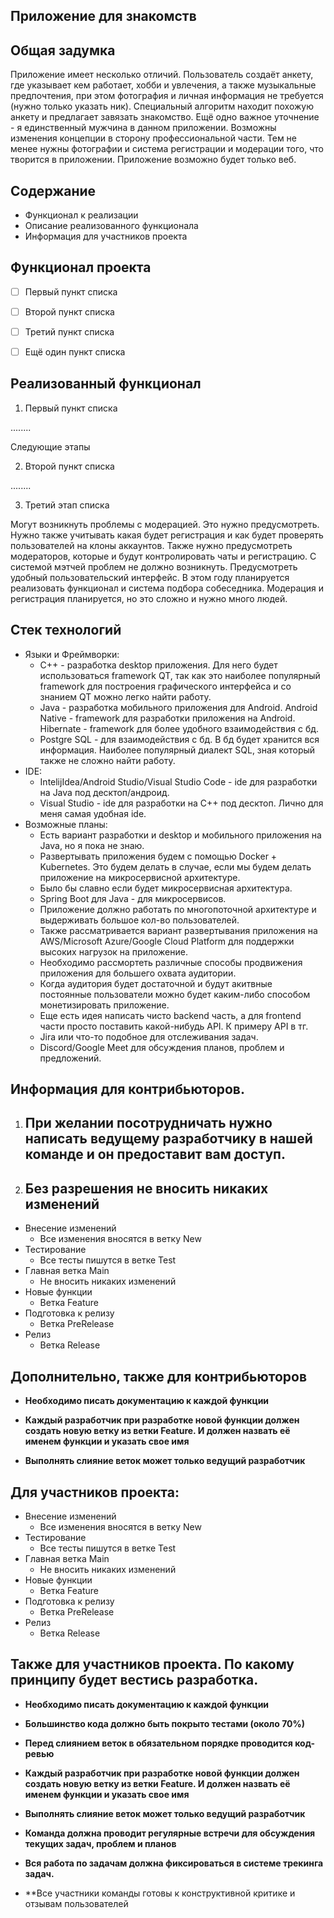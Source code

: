 ## Приложение для знакомств

## Общая задумка
Приложение имеет несколько отличий. Пользователь создаёт анкету, где указывает кем работает, хобби и увлечения, а также музыкальные предпочтения, при этом фотография и личная информация не требуется (нужно только указать ник). Специальный алгоритм находит похожую анкету и предлагает завязать знакомство. Ещё одно важное уточнение - я единственный мужчина в данном приложении. Возможны изменения концепции в сторону профессиональной части. Тем не менее нужны фотографии и система регистрации и модерации того, что творится в приложении. Приложение возможно будет только веб.


## Содержание
- Функционал к реализации
- Описание реализованного функционала
- Информация для участников проекта


## Функционал проекта
 - [ ] Первый пункт списка
 - [ ] Второй пункт списка
 - [ ] Третий пункт списка
 - [ ] Ещё один пункт списка


## Реализованный функционал

1. Первый пункт списка

........

Следующие этапы


2. Второй пункт списка

........ 

3. Третий этап списка

Могут возникнуть проблемы с модерацией. Это нужно предусмотреть. Нужно также учитывать какая будет регистрация и как будет проверять пользователей на клоны аккаунтов. Также нужно предусмотреть модераторов, которые и будут контролировать чаты и регистрацию. С системой мэтчей проблем не должно возникнуть. Предусмотреть удобный пользовательский интерфейс. 
В этом году планируется реализовать функционал и система подбора собеседника. Модерация и регистрация планируется, но это сложно и нужно много людей.


## Стек технологий

- Языки и Фреймворки:
	- С++ - разработка desktop приложения. Для него будет использоваться framework QT, так как это наиболее популярный framework для построения графического интерфейса и со знанием QT можно легко найти работу.
	- Java - разработка мобильного приложения для Android. Android Native - framework для разработки приложения на Android. Hibernate - framework для более удобного взаимодействия с бд.
	- Postgre SQL - для взаимодействия с бд. В бд будет хранится вся информация. Наиболее популярный диалект SQL, зная который также не сложно найти работу.
 - IDE:
	- IntelijIdea/Android Studio/Visual Studio Code - ide для разработки на Java под десктоп/андроид.
	- Visual Studio - ide для разработки на C++ под десктоп. Лично для меня самая удобная ide.
 - Возможные планы:
	- Есть вариант разработки и desktop и мобильного приложения на Java, но я пока не знаю.
	- Развертывать приложения будем с помощью Docker + Kubernetes. Это будем делать в случае, если мы будем делать приложение на микросервисной архитектуре.
	- Было бы славно если будет микросервисная архитектура.
	- Spring Boot для Java - для микросервисов.
 	- Приложение должно работать по многопоточной архитектуре и выдерживать большое кол-во пользователей.
  	- Также рассматривается вариант развертывания приложения на AWS/Microsoft Azure/Google Cloud Platform для поддержки высоких нагрузок на приложение.
   	- Необходимо рассмортеть различные способы продвижения приложения для большего охвата аудитории.
   	- Когда аудитория будет достаточной и будут акитвные постоянные пользователи можно будет каким-либо способом монетизировать приложение.
   	- Еще есть идея написать чисто backend часть, а для frontend части просто поставить какой-нибудь API. К примеру API в тг.
   	- Jira или что-то подобное для отслеживания задач.
   	- Discord/Google Meet для обсуждения планов, проблем и предложений.


## Информация для контрибьюторов.

1. ## При желании посотрудничать нужно написать ведущему разработчику в нашей команде и он предоставит вам доступ.
2. ## Без разрешения не вносить никаких изменений

- Внесение изменений
	- Все изменения вносятся в ветку New
- Тестирование
	- Все тесты пишутся в ветке Test
- Главная ветка Main
	- Не вносить никаких изменений
- Новые функции 
	- Ветка Feature
- Подготовка к релизу
	- Ветка PreRelease
- Релиз
	- Ветка Release

## Дополнительно, также для контрибьюторов
- **Необходимо писать документацию к каждой функции**

- **Каждый разработчик при разработке новой функции должен создать новую ветку из ветки Feature. И должен назвать её именем функции и указать свое имя**

- **Выполнять слияние веток может только ведущий разработчик**


## Для участников проекта:

- Внесение изменений
	- Все изменения вносятся в ветку New
- Тестирование
	- Все тесты пишутся в ветке Test
- Главная ветка Main
	- Не вносить никаких изменений
- Новые функции 
	- Ветка Feature
- Подготовка к релизу
	- Ветка PreRelease
- Релиз
	- Ветка Release

 ## Также для участников проекта. По какому принципу будет вестись разработка.

- **Необходимо писать документацию к каждой функции**

- **Большинство кода должно быть покрыто тестами (около 70%)**

- **Перед слиянием веток в обязательном порядке проводится код-ревью**

- **Каждый разработчик при разработке новой функции должен создать новую ветку из ветки Feature. И должен назвать её именем функции и указать свое имя**

- **Выполнять слияние веток может только ведущий разработчик**

- **Команда должна проводит регулярные встречи для обсуждения текущих задач, проблем и планов**

- **Вся работа по задачам должна фиксироваться в системе трекинга задач.**
  
- **Все участники команды готовы к конструктивной критике и отзывам пользователей
